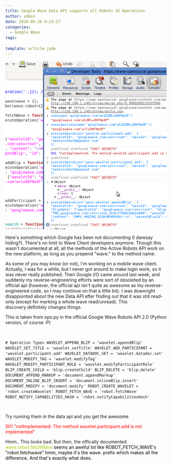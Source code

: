 ```yaml
---
title: Google Wave Data API supports all Robots V2 Operations
author: admin
date: 2010-05-26 6:23:27
categories:
  - Google Wave
tags: 

template: article.jade
---
```


[![](Selection_013.png "Magical Discovery")](Selection_013.png)

Here's something which Google has been not documenting (I daresay hiding?). There's no limit to Wave Client developers anymore. Though this wasn't documented at all, all the methods of the Active Robots API work on the new platform, as long as you prepend "wave." to the method name.

As some of you may know (or not), I'm working on a mobile wave client. Actually, I was for a while, but I never got around to make login work, so it was never really published. Then Google I/O came around last week, and suddenly my reverse-engineering efforts were sort of obsoleted by an official api (however, the official api isn't quite as awesome as my reverse-engineered code, so I may continue on that a little bit). I was downright disappointed about the new Data API after finding out that it was still read-only (except for marking a whole wave read/unread). This discovery definitely changes things.

This is taken from ops.py in the official Google Wave Robots API 2.0 (Python version, of course :P)

` `

`# Operation Types
WAVELET_APPEND_BLIP = 'wavelet.appendBlip'
WAVELET_SET_TITLE = 'wavelet.setTitle'
WAVELET_ADD_PARTICIPANT = 'wavelet.participant.add'
WAVELET_DATADOC_SET = 'wavelet.datadoc.set'
WAVELET_MODIFY_TAG = 'wavelet.modifyTag'
WAVELET_MODIFY_PARTICIPANT_ROLE = 'wavelet.modifyParticipantRole'
BLIP_CREATE_CHILD = 'blip.createChild'
BLIP_DELETE = 'blip.delete'
DOCUMENT_APPEND_MARKUP = 'document.appendMarkup'
DOCUMENT_INLINE_BLIP_INSERT = 'document.inlineBlip.insert'
DOCUMENT_MODIFY = 'document.modify'
ROBOT_CREATE_WAVELET = 'robot.createWavelet'
ROBOT_FETCH_WAVE = 'robot.fetchWave'
ROBOT_NOTIFY_CAPABILITIES_HASH = 'robot.notifyCapabilitiesHash'`

` `

Try running them in the data api and you get the awesome

<span style="color: #ff0000;">501 "notImplemented: The method wavelet.participant.add is not implemented"</span>

Hmm.. This looks bad. But then, the offically documented <span style="color: #99cc00;">wave.robot.fetchWave <span style="color: #000000;">seems an aweful lot like ROBOT_FETCH_WAVE's "robot.fetchwave" hmm, maybe it's the wave. prefix which makes all the difference. And that's exactly what does.</span></span>
